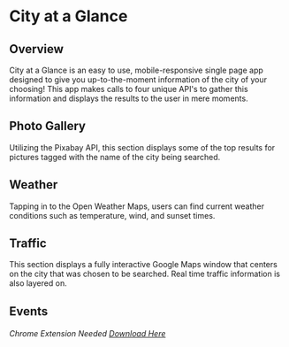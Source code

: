# City at a Glance

## Overview

City at a Glance is an easy to use, mobile-responsive single page app designed to give you up-to-the-moment information of the city of your choosing!  This app makes calls to four unique API's to gather this information and displays the results to the user in mere moments.

## Photo Gallery

Utilizing the Pixabay API, this section displays some of the top results for pictures tagged with the name of the city being searched.

## Weather

Tapping in to the Open Weather Maps, users can find current weather conditions such as temperature, wind, and sunset times.

## Traffic

This section displays a fully interactive Google Maps window that centers on the city that was chosen to be searched.  Real time traffic information is also layered on.

## Events

###### Chrome Extension Needed [Download Here](https://chrome.google.com/webstore/detail/allow-control-allow-origi/nlfbmbojpeacfghkpbjhddihlkkiljbi?hl=en)
